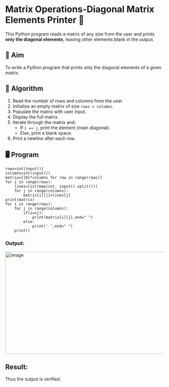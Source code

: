 # Matrix Operations-Diagonal Matrix Elements Printer 🧮

This Python program reads a matrix of any size from the user and prints **only the diagonal elements**, leaving other elements blank in the output.

## 📌 Aim

To write a Python program that prints only the diagonal elements of a given matrix.

## 🧠 Algorithm

1. Read the number of rows and columns from the user.
2. Initialize an empty matrix of size `rows × columns`.
3. Populate the matrix with user input.
4. Display the full matrix.
5. Iterate through the matrix and:
   - If `i == j`, print the element (main diagonal).
   - Else, print a blank space.
6. Print a newline after each row.

## 🖥️ Program
~~~
rows=int(input())
columns=int(input())
matrix=[[0]*columns for row in range(rows)]
for i in range(rows):
    lines=list(map(int, input().split()))
    for j in range(columns):
        matrix[i][j]=lines[j]
print(matrix)
for i in range(rows):
    for j in range(columns):
        if(i==j):
            print(matrix[i][j],end=" ")
        else:
            print(' ',end=" ")
    print()
~~~

### Output:
<img width="776" height="324" alt="image" src="https://github.com/user-attachments/assets/bc3ce18b-2504-4747-851a-3886c5f223bf" />


## Result:
Thus the output is verified.
